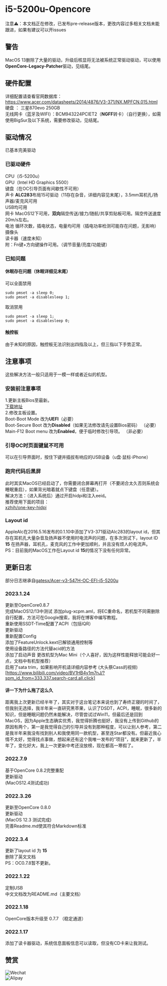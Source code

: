 # i5-5200u-Opencore
注意⚠️：本文档正在修改，已发布pre-release版本，更改内容过多相关文档未能跟进，如果有建议可以开issues
##  警告
MacOS 13删除了大量的驱动，升级后核显将无法被系统正常驱动驱动，可以使用**OpenCore-Legacy-Patcher**驱动，见结尾。
##  硬件配置
详细配置请查看官网数据库：https://www.acer.com/datasheets/2014/4876/V3-371/NX.MPFCN.015.html   
硬盘 ： 三星870evo 250GB      
无线网卡（蓝牙及WIFI）：BCM943224PCIET2（**NGFF**转卡）（自行更换），如需使用BigSur及以下系统，需要修改驱动，见结尾。
## 驱动情况
已基本完美驱动
### 已驱动硬件
CPU（i5-5200u）   
GPU（Intel HD Graphics 5500）   
键盘（在OC引导页面有间歇性不可用）   
声卡 **ALC283**布局15可驱动（11存在杂音，详细内容见末尾），3.5mm耳机孔/扬声器/麦克风可用   
USB均可用   
网卡 MacOS12下可用，**双向**隔空传送/接力/随航/共享剪贴板可用。隔空传送速度20m/s左右。     
电池 循环次数，插电状态，电量均可用（插电功率检测可能存在问题，无影响）     
摄像头   
读卡器（速度未知）  
附：Fn键+方向键操作可用。（调节音量/亮度/功能键）
### 已知问题
#### 休眠存在问题（休眠详细见末尾）  
可以全面禁用   
```
sudo pmset -a sleep 0;   
sudo pmset -a disablesleep 1;
```
取消禁用    
```
sudo pmset -a sleep 1;    
sudo pmset -a disablesleep 0;   
```
#### 触控板
由于未知的原因，触控板无法识别出四指及以上，但三指以下手势正常。    
## 注意事项
这些解决方法一般只适用于一模一样或者近似的机型。
### 安装前注意事项
1.更新主板Bios至最新。  
[下载地址](https://www.acer.com.cn/support.html?type=1)  
2.修改主板设置。  
Boot-Boot Mode 改为**UEFI**（必要）  
Boot-Secure Boot 改为**Disabled**（如果无法修改请先设置Bios密码） （必要）  
Main-F12 Boot menu 改为**Enabled**，便于临时修改引导项。 （非必要）  
### 引导OC时页面键鼠不可用
可以在引导界面时，按住下键并插拔有响应的USB设备（u盘·鼠标·iPhone）
### 跑完代码后黑屏
此时其实MacOS已经启动了，你需要闭合屏幕再打开（不要闭合太久否则系统会睡眠重启），如果背光暗着就点下键盘（任意键）。  
解决方法：（进入系统后）通过开启hidpi和注入eeid。  
推荐使用下面的项目：  
[xzhih/one-key-hidpi](https://github.com/xzhih/one-key-hidpi)
### Layout id
AppleAlc在2016.5.16发布的0.1.10中添加了V3-371驱动Alc283的layout id，但其存在耳机孔大量杂音及扬声器不使用时电流声的问题，在多次测试下，layout ID **15** 在扬声器，耳机孔，麦克风的工作中更加顺利，并且没有烦人的电流声。  
PS：目前我的MacOS工作在Layout id **15**的情况下没有任何异常。  
## 更新日志    
部分日志继承自[gatesx/Acer-v3-547H-OC-EFI-i5-5200u](https://github.com/gatesx/Acer-v3-371-547H-OC-EFI-i5-5200u)  
### 2023.1.24
更新至OpenCore0.8.7   
完成MacOS12/13中测试
添加plug-xcpm.aml，将EC重命名，若机型不同需删除自行配置，方法可在Google搜索，我将在博客中编写教程。    
重新使用SSDT-Time配置了ACPI（包括IQR）   
更新驱动     
重新配置Config    
添加了FeatureUnlock.kext已解锁通用控制等   
使用设备路径的方法代替acid的方法   
添加了启动声音
更改机型为Mac Mini（个人喜好，因为这样性能释放可能会好一点，文档中有机型推荐）   
启用了sata trim，如果影响开机请详细内容参考 (大头蔡Cass的视频)[https://www.bilibili.com/video/BV1HB4y1m7nJ/?spm_id_from=333.337.search-card.all.click]      
#### 讲一下为什么拖了这么久
距离我上次更新已经半年了，其实对于这台笔记本来说也到了寿终正寝的时间了，但我别无选择，我半年来一直研究黑苹果，认识了DSDT，ACPI，睡眠，很多新的知识，但是睡眠问题仍然未能解决，尽管尝试过Win11，但最后还是回到MacOS，因为Apple生态确实优秀，我觉得折腾也挺好，我没有上传到Github的原因有两个，第一是我觉得自己的引导并没有到那种程度，可以让别人参考，第二是我半年来我没有找到别人和我使用同一款机型，甚至连Star都没有。但最近我心情不太好，觉得找点事做，想起来还有这个我唯一发布的“项目”，就来更新了，半年了，变化好大，我上一次更新中考还没放榜，现在都高一寒假了。
### 2022.7.9
基于OpenCore 0.8.2完整重配  
更新驱动  
(MacOS12.4测试成功)  
### 2022.3.26  
更新至OpenCore 0.8.0   
更新驱动   
(MacOS 12.3 测试完成)   
完善Readme.md使其符合Markdown标准
### 2022.3.4  
更新了layout id 为 **15**  
删除了英文文档  
PS：OC0.7.8暂不更新。  
### 2022.1.22  
定制USB  
中文文档改为README.md（主要文档）  
### 2022.1.18  
OpenCore版本升级至 0.7.7 （稳定通道）  
### 2022.1.17  
添加了读卡器驱动，系统信息面板信息可以读取，但没有CD卡来让我测试。  

## 赞赏   
![Wechat](https://user-images.githubusercontent.com/108464559/178111133-1902d02d-3d43-4bdb-b88f-2d3d695f7d70.JPG)   
![Alipay](https://user-images.githubusercontent.com/108464559/178111152-2ab9e2f5-d49c-4de9-95e7-e781cab4e712.JPG)
